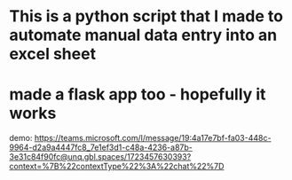 # This is a python script that I made to automate manual data entry into an excel sheet
# made a flask app too - hopefully it works

demo:
https://teams.microsoft.com/l/message/19:4a17e7bf-fa03-448c-9964-d2a9a4447fc8_7e1ef3d1-c48a-4236-a87b-3e31c84f90fc@unq.gbl.spaces/1723457630393?context=%7B%22contextType%22%3A%22chat%22%7D
